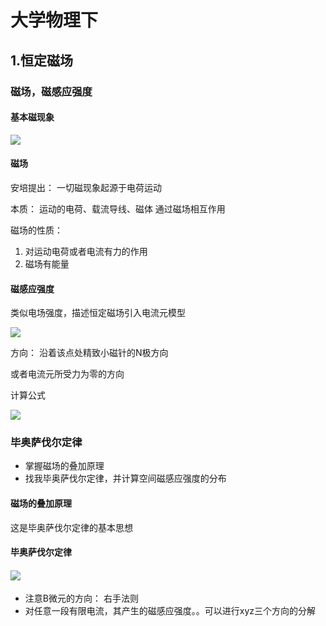 # 大学物理下

## 1.恒定磁场

### 磁场，磁感应强度

#### 基本磁现象

![](D:\截图\大学物理\1.png)

#### 磁场

安培提出： 一切磁现象起源于电荷运动

本质： 运动的电荷、载流导线、磁体 通过磁场相互作用

磁场的性质：

1.  对运动电荷或者电流有力的作用
2. 磁场有能量

#### 磁感应强度

类似电场强度，描述恒定磁场引入电流元模型

![](D:\截图\大学物理\2.png) 

方向： 沿着该点处精致小磁针的N极方向

或者电流元所受力为零的方向

计算公式

![](D:\截图\大学物理\3.png)

### 毕奥萨伐尔定律

- 掌握磁场的叠加原理
- 找我毕奥萨伐尔定律，并计算空间磁感应强度的分布

#### 磁场的叠加原理

这是毕奥萨伐尔定律的基本思想

#### 毕奥萨伐尔定律

#### ![](D:\截图\大学物理\4.png)

- 注意B微元的方向： 右手法则
- 对任意一段有限电流，其产生的磁感应强度。。可以进行xyz三个方向的分解